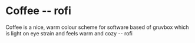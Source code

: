 # Coffee -- rofi

Coffee is a nice, warm colour scheme for software based of gruvbox which is light on eye strain and feels warm and cozy -- rofi

